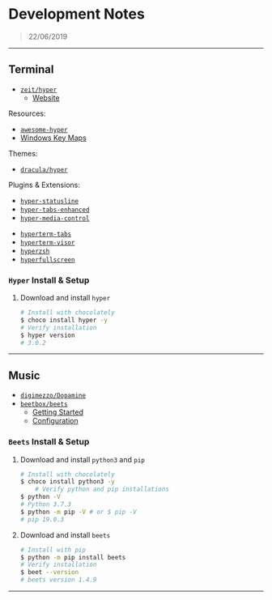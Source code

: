 # Development Notes

> 22/06/2019

---

## Terminal

- [`zeit/hyper`](https://github.com/zeit/hyper)
  - [Website](https://hyper.is/)

Resources:

- [`awesome-hyper`](https://github.com/bnb/awesome-hyper)
- [Windows Key Maps](https://github.com/zeit/hyper/blob/master/app/keymaps/win32.json)

Themes:

- [`dracula/hyper`](https://github.com/dracula/hyper)

Plugins & Extensions:

- [`hyper-statusline`](https://github.com/henrikdahl/hyper-statusline)
- [`hyper-tabs-enhanced`](https://github.com/henrikdahl/hyper-tabs-enhanced)
- [`hyper-media-control`](https://github.com/OrionNebula/hyper-media-control)

[]()

- [`hyperterm-tabs`](https://github.com/patrik-piskay/hyperterm-tabs)
- [`hyperterm-visor`](https://github.com/cwspear/hyperterm-visor)
- [`hyperzsh`](https://github.com/tylerreckart/hyperzsh)
- [`hyperfullscreen`](https://github.com/simonmeusel/hyperfullscreen)

### `Hyper` Install & Setup

1. Download and install `hyper`

    ```sh
    # Install with chocolately
    $ choco install hyper -y
    # Verify installation
    $ hyper version
    # 3.0.2
    ```

---

## Music

- [`digimezzo/Dopamine`](https://github.com/digimezzo/Dopamine)
- [`beetbox/beets`](https://github.com/beetbox/beets)
  - [Getting Started](https://beets.readthedocs.io/en/stable/guides/main.html)
  - [Configuration](https://beets.readthedocs.io/en/stable/reference/config.html)

### `Beets` Install & Setup

1. Download and install `python3` and `pip`

    ```sh
    # Install with chocolately
    $ choco install python3 -y
        # Verify python and pip installations
    $ python -V
    # Python 3.7.3
    $ python -m pip -V # or $ pip -V
    # pip 19.0.3
    ```

2. Download and install `beets`

    ```sh
    # Install with pip
    $ python -m pip install beets
    # Verify installation
    $ beet --version
    # beets version 1.4.9
    ```

---
